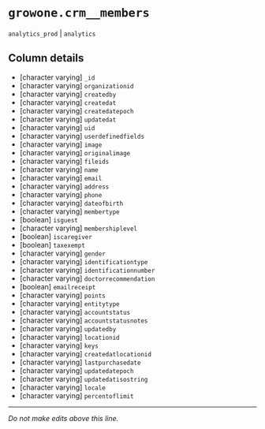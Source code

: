 # `growone.crm__members`
`analytics_prod` | `analytics`

## Column details
* [character varying] `_id`
* [character varying] `organizationid`
* [character varying] `createdby`
* [character varying] `createdat`
* [character varying] `createdatepoch`
* [character varying] `updatedat`
* [character varying] `uid`
* [character varying] `userdefinedfields`
* [character varying] `image`
* [character varying] `originalimage`
* [character varying] `fileids`
* [character varying] `name`
* [character varying] `email`
* [character varying] `address`
* [character varying] `phone`
* [character varying] `dateofbirth`
* [character varying] `membertype`
* [boolean]   `isguest`
* [character varying] `membershiplevel`
* [boolean]   `iscaregiver`
* [boolean]   `taxexempt`
* [character varying] `gender`
* [character varying] `identificationtype`
* [character varying] `identificationnumber`
* [character varying] `doctorrecommendation`
* [boolean]   `emailreceipt`
* [character varying] `points`
* [character varying] `entitytype`
* [character varying] `accountstatus`
* [character varying] `accountstatusnotes`
* [character varying] `updatedby`
* [character varying] `locationid`
* [character varying] `keys`
* [character varying] `createdatlocationid`
* [character varying] `lastpurchasedate`
* [character varying] `updatedatepoch`
* [character varying] `updatedatisostring`
* [character varying] `locale`
* [character varying] `percentoflimit`

-------------------------------------------------------------------------------
*Do not make edits above this line.*
